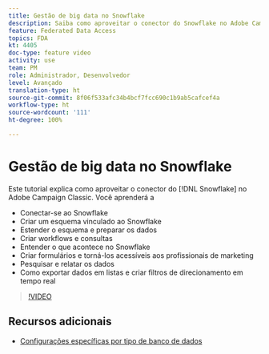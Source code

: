 ```yaml
---
title: Gestão de big data no Snowflake
description: Saiba como aproveitar o conector do Snowflake no Adobe Campaign Classic
feature: Federated Data Access
topics: FDA
kt: 4405
doc-type: feature video
activity: use
team: PM
role: Administrador, Desenvolvedor
level: Avançado
translation-type: ht
source-git-commit: 8f06f533afc34b4bcf7fcc690c1b9ab5cafcef4a
workflow-type: ht
source-wordcount: '111'
ht-degree: 100%

---
```



# Gestão de big data no Snowflake

Este tutorial explica como aproveitar o conector do [!DNL Snowflake] no Adobe Campaign Classic.
Você aprenderá a

* Conectar-se ao Snowflake
* Criar um esquema vinculado ao Snowflake
* Estender o esquema e preparar os dados
* Criar workflows e consultas
* Entender o que acontece no Snowflake
* Criar formulários e torná-los acessíveis aos profissionais de marketing
* Pesquisar e relatar os dados
* Como exportar dados em listas e criar filtros de direcionamento em tempo real

>[!VIDEO](https://video.tv.adobe.com/v/31588?quality=12&learn=on)

## Recursos adicionais

* [Configurações específicas por tipo de banco de dados](https://docs.adobe.com/content/help/pt-BR/campaign-classic/using/getting-started/accessing-external-database/specific-configuration-database.html)
